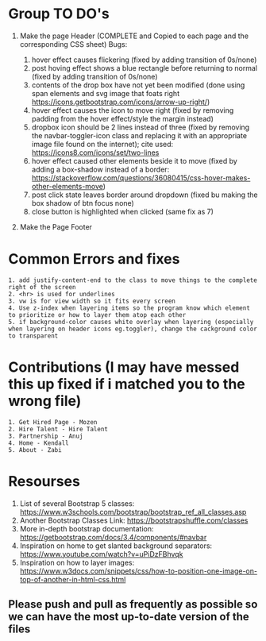 # Group TO DO's 
1. Make the page Header (COMPLETE and Copied to each page and the corresponding CSS sheet) 
Bugs:
    1. hover effect causes flickering (fixed by adding transition of 0s/none)
    2. post hoving effect shows a blue rectangle before returning to normal (fixed by adding transition of 0s/none)
    3. contents of the drop box have not yet been modified (done using span elements and svg image that foats right https://icons.getbootstrap.com/icons/arrow-up-right/)
    4. hover effect causes the icon to move right (fixed by removing padding from the hover effect/style the margin instead)
    5. dropbox icon should be 2 lines instead of three (fixed by removing the navbar-toggler-icon class and replacing it with an appropriate image file found on the internet); cite used: https://icons8.com/icons/set/two-lines
    6. hover effect caused other elements beside it to move (fixed by adding a box-shadow instead of a border: https://stackoverflow.com/questions/36080415/css-hover-makes-other-elements-move)
    7. post click state leaves border around dropdown (fixed bu making the box shadow of btn focus none)
    8. close button is highlighted when clicked (same fix as 7)

2. Make the Page Footer

# Common Errors and fixes 
    1. add justify-content-end to the class to move things to the complete right of the screen
    2. <hr> is used for underlines 
    3. vw is for view width so it fits every screen
    4. Use z-index when layering items so the program know which element to prioritize or how to layer them atop each other
    5. if background-color causes white overlay when layering (especially when layering on header icons eg.toggler), change the cackground color to transparent
    
# Contributions (I may have messed this up fixed if i matched you to the wrong file)
    1. Get Hired Page - Mozen 
    2. Hire Talent - Hire Talent 
    3. Partnership - Anuj 
    4. Home - Kendall 
    5. About - Zabi

# Resourses 
1. List of several Bootstrap 5 classes: https://www.w3schools.com/bootstrap/bootstrap_ref_all_classes.asp
2. Another Bootstrap Classes Link: https://bootstrapshuffle.com/classes
3. More in-depth bootstrap documentation: https://getbootstrap.com/docs/3.4/components/#navbar
4. Inspiration on home to get slanted background separators: https://www.youtube.com/watch?v=uPiDzFBhvqk
5. Inspiration on how to layer images: https://www.w3docs.com/snippets/css/how-to-position-one-image-on-top-of-another-in-html-css.html 

## Please push and pull as frequently as possible so we can have the most up-to-date version of the files
